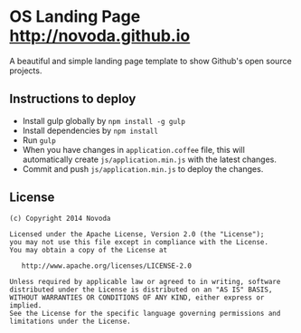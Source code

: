 OS Landing Page http://novoda.github.io
======

A beautiful and simple landing page template to show Github's open source projects.

Instructions to deploy
----------------------

- Install gulp globally by `npm install -g gulp`
- Install dependencies by `npm install`
- Run `gulp`
- When you have changes in `application.coffee` file, this will automatically create
`js/application.min.js` with the latest changes.
- Commit and push `js/application.min.js` to deploy the changes.

License
-------

    (c) Copyright 2014 Novoda

    Licensed under the Apache License, Version 2.0 (the "License");
    you may not use this file except in compliance with the License.
    You may obtain a copy of the License at

       http://www.apache.org/licenses/LICENSE-2.0

    Unless required by applicable law or agreed to in writing, software
    distributed under the License is distributed on an "AS IS" BASIS,
    WITHOUT WARRANTIES OR CONDITIONS OF ANY KIND, either express or implied.
    See the License for the specific language governing permissions and
    limitations under the License.
